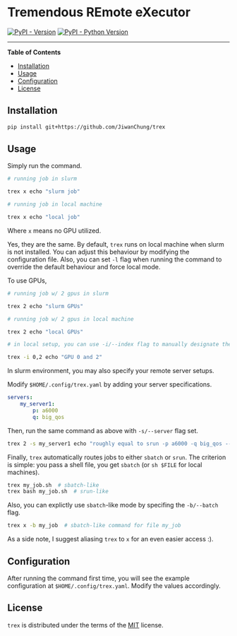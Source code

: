 # Tremendous REmote eXecutor

[![PyPI - Version](https://img.shields.io/pypi/v/trex.svg)](https://pypi.org/project/trex)
[![PyPI - Python Version](https://img.shields.io/pypi/pyversions/trex.svg)](https://pypi.org/project/trex)

-----

**Table of Contents**

- [Installation](#installation)
- [Usage](#usage)
- [Configuration](#configuration)
- [License](#license)

## Installation

```bash
pip install git+https://github.com/JiwanChung/trex
```

## Usage

Simply run the command.

```bash
# running job in slurm

trex x echo "slurm job"

# running job in local machine

trex x echo "local job"
```

Where `x` means no GPU utilized.

Yes, they are the same. By default, `trex` runs on local machine when slurm is not installed.
You can adjust this behaviour by modifying the configuration file.
Also, you can set `-l` flag when running the command to override the default behaviour and force local mode.

To use GPUs,

```bash
# running job w/ 2 gpus in slurm

trex 2 echo "slurm GPUs"

# running job w/ 2 gpus in local machine

trex 2 echo "local GPUs"

# in local setup, you can use -i/--index flag to manually designate the gpu indices

trex -i 0,2 echo "GPU 0 and 2"
```

In slurm environment, you may also specify your remote server setups.

Modify `$HOME/.config/trex.yaml` by adding your server specifications.

```yaml
servers:
    my_server1:
        p: a6000
        q: big_qos
```

Then, run the same command as above with `-s/--server` flag set.

```bash
trex 2 -s my_server1 echo "roughly equal to srun -p a6000 -q big_qos --gres=gpu:2 echo"
```

Finally, `trex` automatically routes jobs to either `sbatch` or `srun`.
The criterion is simple: you pass a shell file, you get `sbatch` (or `sh $FILE` for local machines).

```bash
trex my_job.sh  # sbatch-like
trex bash my_job.sh  # srun-like
```

Also, you can explictly use `sbatch`-like mode by specifing the `-b/--batch` flag.

```bash
trex x -b my_job  # sbatch-like command for file my_job
```

As a side note, I suggest aliasing `trex` to `x` for an even easier access :).

## Configuration

After running the command first time, you will see the example configuration at `$HOME/.config/trex.yaml`.
Modify the values accordingly.

## License

`trex` is distributed under the terms of the [MIT](https://spdx.org/licenses/MIT.html) license.
